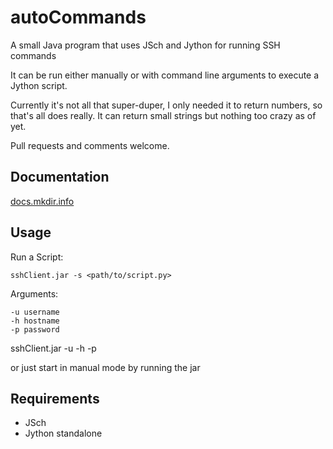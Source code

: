 # autoCommands

A small Java program that uses JSch and Jython for running SSH commands

It can be run either manually or with command line arguments to execute a Jython script.

Currently it's not all that super-duper, I only needed it to return numbers, so that's all does really. It can return small strings but nothing too crazy as of yet.

Pull requests and comments welcome.

## Documentation

[docs.mkdir.info](http://docs.mkdir.info/auto-commands/)

## Usage

Run a Script:

	sshClient.jar -s <path/to/script.py>

Arguments:

	-u username
	-h hostname
	-p password

sshClient.jar -u <username> -h <hostname> -p <password>

or just start in manual mode by running the jar

## Requirements

 - JSch
 - Jython standalone